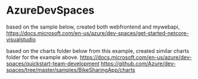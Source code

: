 # AzureDevSpaces

based on the sample below, created both webfrontend and mywebapi, 
https://docs.microsoft.com/en-us/azure/dev-spaces/get-started-netcore-visualstudio

based on the charts folder below from this example, created similar charts folder for the example above. 
https://docs.microsoft.com/en-us/azure/dev-spaces/quickstart-team-development 
https://github.com/Azure/dev-spaces/tree/master/samples/BikeSharingApp/charts
